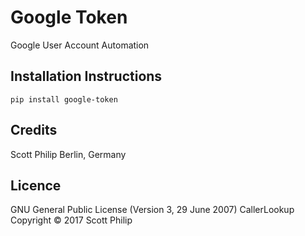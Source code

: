 Google Token
============
Google User Account Automation

Installation Instructions
-------------------------

    pip install google-token 

Credits
-------
Scott Philip 
Berlin, Germany


Licence
-------
GNU General Public License (Version 3, 29 June 2007)
CallerLookup Copyright &copy; 2017 Scott Philip

